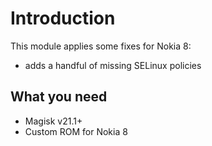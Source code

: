 # Introduction

This module applies some fixes for Nokia 8:
- adds a handful of missing SELinux policies

## What you need

* Magisk v21.1+
* Custom ROM for Nokia 8
